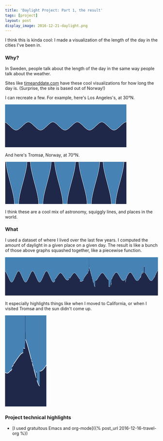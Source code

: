 ```yaml
---
title: 'Daylight Project: Part 1, the result'
tags: [project]
layout: post
display_image: 2016-12-21-daylight.png
---
```


I think this is kinda cool: I made a visualization of the length of
the day in the cities I've been in.

### Why?

In Sweden, people talk about the length of the day in the same way
people talk about the weather.

Sites like
[timeanddate.com](http://www.timeanddate.com/sun/sweden/stockholm)
have these cool visualizations for how long the day is. (Surprise, the
site is based out of Norway!)

I can recreate a few. For example, here's Los Angeles's, at 30°N.

![graph of LA sun](/assets/2016-12-21-la.png)

And here's Tromsø, Norway, at 70°N.

![graph of Tromsø sun](/assets/2016-12-21-all-tromso.png)

I think these are a cool mix of astronomy, squiggly lines, and places
in the world.

### What

I used a dataset of where I lived over the last few years. I computed
the amount of daylight in a given place on a given day. The result is
like a bunch of those above graphs squashed together, like a piecewise
function.

![many years of daylight](/assets/2016-12-21-daylight.png)

It especially highlights things like when I moved to California, or
when I visited Tromsø and the sun didn't come up.

![No daylight in Tromsø](/assets/2016-12-21-tromso.png)

### Project technical highlights

 - [I used gratuitous Emacs and org-mode]({% post_url 2016-12-16-travel-org %})
